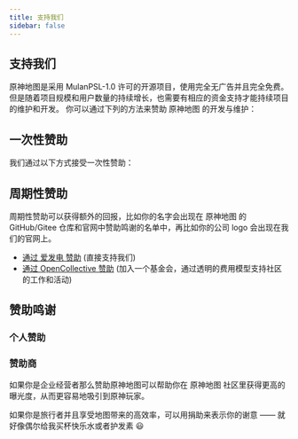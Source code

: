 ```yaml
---
title: 支持我们
sidebar: false
---
```


## 支持我们

原神地图是采用 MulanPSL-1.0 许可的开源项目，使用完全无广告并且完全免费。 但是随着项目规模和用户数量的持续增长，也需要有相应的资金支持才能持续项目的维护和开发。 你可以通过下列的方法来赞助 原神地图 的开发与维护：

## 一次性赞助

我们通过以下方式接受一次性赞助：

<Sponsorship></Sponsorship>

## 周期性赞助

周期性赞助可以获得额外的回报，比如你的名字会出现在 原神地图 的 GitHub/Gitee 仓库和官网中赞助鸣谢的名单中，再比如你的公司 logo 会出现在我们的官网上。

- [通过 爱发电 赞助](https://afdian.net/@yuanshenditu 'https://afdian.net/@yuanshenditu') (直接支持我们)
- [通过 OpenCollective 赞助](https://opencollective.com/genshinmap 'https://opencollective.com/genshinmap') (加入一个基金会，通过透明的费用模型支持社区的工作和活动)

## 赞助鸣谢

### 个人赞助

<Backers></Backers>

### 赞助商

<el-empty description="您可以通过yuanshenmap@gmail.com联系我们"></el-empty>

如果你是企业经营者那么赞助原神地图可以帮助你在 原神地图 社区里获得更高的曝光度，从而更容易地吸引到原神玩家。

如果你是旅行者并且享受地图带来的高效率，可以用捐助来表示你的谢意 —— 就好像偶尔给我买杯快乐水或者护发素 😃
